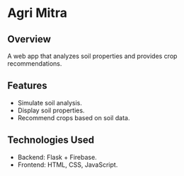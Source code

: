 # Agri Mitra

## Overview
A web app that analyzes soil properties and provides crop recommendations.

## Features
- Simulate soil analysis.
- Display soil properties.
- Recommend crops based on soil data.

## Technologies Used
- Backend: Flask + Firebase.
- Frontend: HTML, CSS, JavaScript.
